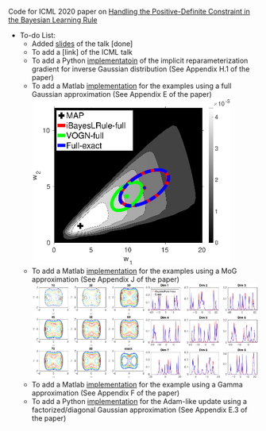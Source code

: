 Code for ICML 2020 paper on [Handling the Positive-Definite Constraint in the Bayesian Learning Rule](https://arxiv.org/abs/2002.10060)

* To-do List:
  * Added [slides](https://github.com/yorkerlin/iBayesLRule/blob/master/slides.pdf) of the talk [done]
  * To add a [link] of the ICML talk
  * To add a Python [implementatoin](https://github.com/yorkerlin/iBayesLRule/) of the implicit reparameterization gradient for inverse Gaussian distribution (See Appendix H.1 of the paper)
  * To add a Matlab [implementation](https://github.com/yorkerlin/iBayesLRule/) for the examples using a full Gaussian approximation (See Appendix E of the paper) 
 ![](./plots/blr2d_full.png)
  * To add a Matlab [implementation](https://github.com/yorkerlin/iBayesLRule/) for the examples using a MoG approximation (See Appendix J of the paper)
 ![](./plots/MOG.png) 
  * To add a Matlab [implementation](https://github.com/yorkerlin/iBayesLRule/) for the example using a Gamma approximation (See Appendix F of the paper)
  * To add a Python [implementation](https://github.com/yorkerlin/iBayesLRule/) for the Adam-like update using a factorized/diagonal Gaussian approximation (See Appendix E.3 of the paper)

